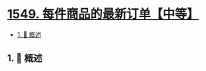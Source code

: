 # [1549. 每件商品的最新订单【中等】](https://github.com/tnotesjs/TNotes.leetcode/tree/main/notes/1549.%20%E6%AF%8F%E4%BB%B6%E5%95%86%E5%93%81%E7%9A%84%E6%9C%80%E6%96%B0%E8%AE%A2%E5%8D%95%E3%80%90%E4%B8%AD%E7%AD%89%E3%80%91)

<!-- region:toc -->

- [1. 📝 概述](#1--概述)

<!-- endregion:toc -->

## 1. 📝 概述
